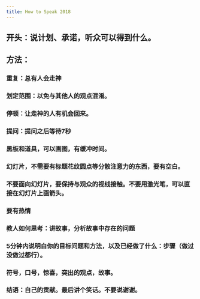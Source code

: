 ```yaml
---
title: How to Speak 2018
---
```


## 开头：说计划、承诺，听众可以得到什么。
## 方法：
### 重复：总有人会走神
### 划定范围：以免与其他人的观点混淆。
### 停顿：让走神的人有机会回来。
### 提问：提问之后等待7秒
### 黑板和道具，可以画图，有缓冲时间。
### 幻灯片，不需要有标题花纹圆点等分散注意力的东西，要有空白。
### 不要面向幻灯片，要保持与观众的视线接触。不要用激光笔，可以直接在幻灯片上画箭头。
### 要有热情
### 教人如何思考：讲故事，分析故事中存在的问题
### 5分钟内说明白你的目标问题和方法，以及已经做了什么：步骤（做过没做过都行）。
### 符号，口号，惊喜，突出的观点，故事。
### 结语：自己的贡献。最后讲个笑话。不要说谢谢。
